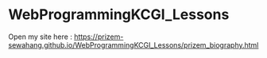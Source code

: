# WebProgrammingKCGI_Lessons

Open my site here : https://prizem-sewahang.github.io/WebProgrammingKCGI_Lessons/prizem_biography.html
